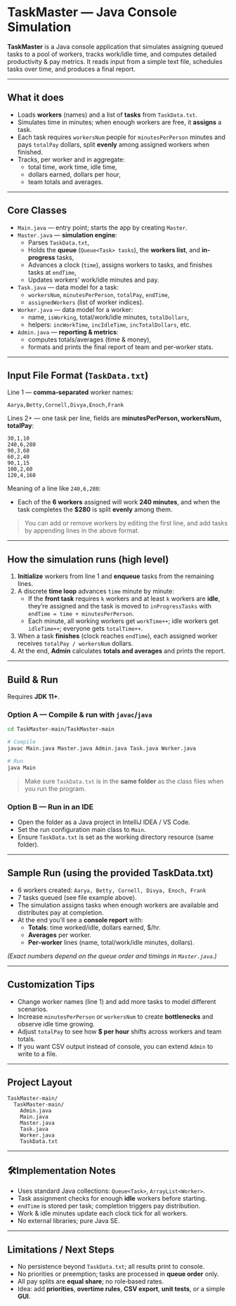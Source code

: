# TaskMaster — Java Console Simulation

**TaskMaster** is a Java console application that simulates assigning queued tasks to a pool of workers, tracks work/idle time, and computes detailed productivity & pay metrics. It reads input from a simple text file, schedules tasks over time, and produces a final report.

---

## What it does

- Loads **workers** (names) and a list of **tasks** from `TaskData.txt`.
- Simulates time in minutes; when enough workers are free, it **assigns** a task.
- Each task requires `workersNum` people for `minutesPerPerson` minutes and pays `totalPay` dollars, split **evenly** among assigned workers when finished.
- Tracks, per worker and in aggregate:
  - total time, work time, idle time,
  - dollars earned, dollars per hour,
  - team totals and averages.

---

## Core Classes

- `Main.java` — entry point; starts the app by creating `Master`.
- `Master.java` — **simulation engine**:
  - Parses `TaskData.txt`,
  - Holds the **queue** (`Queue<Task> tasks`), the **workers list**, and **in-progress** tasks,
  - Advances a clock (`time`), assigns workers to tasks, and finishes tasks at `endTime`,
  - Updates workers’ work/idle minutes and pay.
- `Task.java` — data model for a task:
  - `workersNum`, `minutesPerPerson`, `totalPay`, `endTime`,
  - `assignedWorkers` (list of worker indices).
- `Worker.java` — data model for a worker:
  - name, `isWorking`, total/work/idle minutes, `totalDollars`,
  - helpers: `incWorkTime`, `incIdleTime`, `incTotalDollars`, etc.
- `Admin.java` — **reporting & metrics**:
  - computes totals/averages (time & money),
  - formats and prints the final report of team and per‑worker stats.

---

## Input File Format (`TaskData.txt`)

Line 1 — **comma‑separated** worker names:  
```
Aarya,Betty,Cornell,Divya,Enoch,Frank
```

Lines 2+ — one task per line, fields are **minutesPerPerson, workersNum, totalPay**:  
```
30,1,10
240,6,280
90,3,60
60,2,40
90,1,15
100,2,60
120,4,160
```

Meaning of a line like `240,6,280`:
- Each of the **6 workers** assigned will work **240 minutes**, and when the task completes the **$280** is split **evenly** among them.

> You can add or remove workers by editing the first line, and add tasks by appending lines in the above format.

---

## How the simulation runs (high level)

1. **Initialize** workers from line 1 and **enqueue** tasks from the remaining lines.  
2. A discrete **time loop** advances `time` minute by minute:  
   - If the **front task** requires `k` workers and at least `k` workers are **idle**, they’re assigned and the task is moved to `inProgressTasks` with `endTime = time + minutesPerPerson`.  
   - Each minute, all working workers get `workTime++`; idle workers get `idleTime++`; everyone gets `totalTime++`.  
3. When a task **finishes** (clock reaches `endTime`), each assigned worker receives `totalPay / workersNum` dollars.  
4. At the end, **Admin** calculates **totals and averages** and prints the report.

---

## Build & Run

Requires **JDK 11+**.

### Option A — Compile & run with `javac`/`java`
```bash
cd TaskMaster-main/TaskMaster-main

# Compile
javac Main.java Master.java Admin.java Task.java Worker.java

# Run
java Main
```

> Make sure `TaskData.txt` is in the **same folder** as the class files when you run the program.

### Option B — Run in an IDE
- Open the folder as a Java project in IntelliJ IDEA / VS Code.  
- Set the run configuration main class to `Main`.  
- Ensure `TaskData.txt` is set as the working directory resource (same folder).

---

## Sample Run (using the provided TaskData.txt)

- 6 workers created: `Aarya, Betty, Cornell, Divya, Enoch, Frank`  
- 7 tasks queued (see file example above).  
- The simulation assigns tasks when enough workers are available and distributes pay at completion.  
- At the end you’ll see a **console report** with:
  - **Totals**: time worked/idle, dollars earned, $/hr.  
  - **Averages** per worker.  
  - **Per‑worker** lines (name, total/work/idle minutes, dollars).

*(Exact numbers depend on the queue order and timings in `Master.java`.)*

---

## Customization Tips

- Change worker names (line 1) and add more tasks to model different scenarios.
- Increase `minutesPerPerson` or `workersNum` to create **bottlenecks** and observe idle time growing.
- Adjust `totalPay` to see how **$ per hour** shifts across workers and team totals.
- If you want CSV output instead of console, you can extend `Admin` to write to a file.

---

## Project Layout
```
TaskMaster-main/
  TaskMaster-main/
    Admin.java
    Main.java
    Master.java
    Task.java
    Worker.java
    TaskData.txt
```

---

## 🛠Implementation Notes

- Uses standard Java collections: `Queue<Task>`, `ArrayList<Worker>`.
- Task assignment checks for enough **idle** workers before starting.
- `endTime` is stored per task; completion triggers pay distribution.
- Work & idle minutes update each clock tick for all workers.
- No external libraries; pure Java SE.

---

## Limitations / Next Steps

- No persistence beyond `TaskData.txt`; all results print to console.  
- No priorities or preemption; tasks are processed in **queue order** only.  
- All pay splits are **equal share**; no role‑based rates.  
- Idea: add **priorities**, **overtime rules**, **CSV export**, **unit tests**, or a simple **GUI**.
